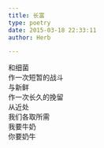 ```yaml
---  
title: 长富  
type: poetry  
date: 2015-03-18 22:33:11  
author: Herb  

---  
```

和细菌  
作一次短暂的战斗  
与新鲜  
作一次长久的挽留  
从近处  
我们各取所需  
我要牛奶  
你要奶牛